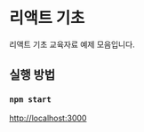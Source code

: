 # 리액트 기초
리액트 기초 교육자료 예제 모음입니다.

## 실행 방법

### `npm start`

[http://localhost:3000](http://localhost:3000)
